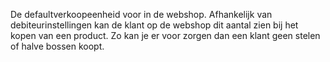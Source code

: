 De defaultverkoopeenheid voor in de webshop. Afhankelijk van debiteurinstellingen kan de klant op de webshop dit aantal zien bij het kopen van een product. Zo kan je er voor zorgen dan een klant geen stelen of halve bossen koopt.